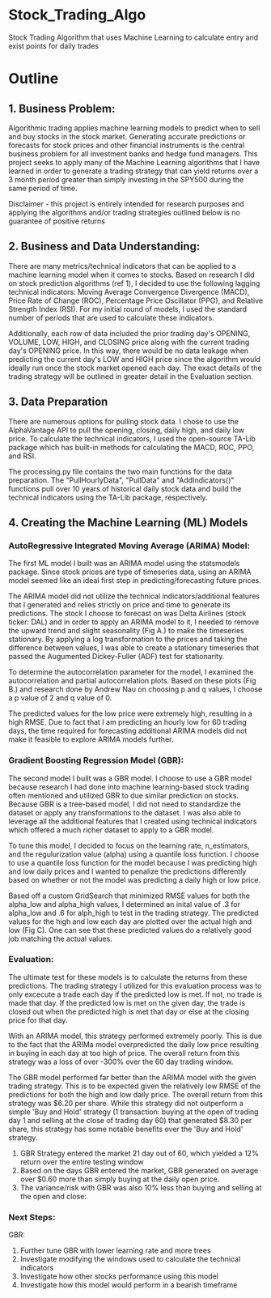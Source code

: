 # Stock_Trading_Algo
Stock Trading Algorithm that uses Machine Learning to calculate entry and exist points for daily trades


# Outline
## 1. Business Problem:

Algorithmic trading applies machine learning models to predict when to sell and buy stocks in the stock market. Generating accurate predictions or forecasts for stock prices and other financial instruments is the central business problem for all investment banks and hedge fund managers. This project seeks to apply many of the Machine Learning algorithms that I have learned in order to generate a trading strategy that can yield returns over a 3 month period greater than simply investing in the SPY500 during the same period of time. 

Disclaimer - this project is entirely intended for research purposes and applying the algorithms and/or trading strategies outlined below is no guarantee of positive returns

## 2. Business and Data Understanding:

There are many metrics/technical indicators that can be applied to a machine learning model when it comes to stocks. Based on research I did on stock prediction algorithms (ref 1), I decided to use the following lagging technical indicators: Moving Average Convergence Divergence (MACD), Price Rate of Change (ROC), Percentage Price Oscillator (PPO), and Relative Strength Index (RSI). For my initial round of models, I used the standard number of periods that are used to calculate these indicators.

Additionally, each row of data included the prior trading day's OPENING, VOLUME, LOW, HIGH, and CLOSING price along with the current trading day's OPENING price. In this way, there would be no data leakage when predicting the current day's LOW and HIGH price since the algorithm would ideally run once the stock market opened each day. The exact details of the trading strategy will be outlined in greater detail in the Evaluation section.

## 3. Data Preparation

There are numerous options for pulling stock data. I chose to use the AlphaVantage API to pull the opening, closing, daily high, and daily low price. To calculate the technical indicators, I used the open-source TA-Lib package which has built-in methods for calculating the MACD, ROC, PPO, and RSI.

The processing.py file contains the two main functions for the data preparation. The "PullHourlyData", "PullData" and "AddIndicators()" functions pull over 10 years of historical daily stock data and build the technical indicators using the TA-Lib package, respectively.

## 4. Creating the Machine Learning (ML) Models

### AutoRegressive Integrated Moving Average (ARIMA) Model:

The first ML model I built was an ARIMA model using the statsmodels package. Since stock prices are type of timeseries data, using an ARIMA model seemed like an ideal first step in predicting/forecasting future prices.

The ARIMA model did not utilize the technical indicators/additional features that I generated and relies strictly on price and time to generate its predictions. The stock I choose to forecast on was Delta Airlines (stock ticker: DAL) and in order to apply an ARIMA model to it, I needed to remove the upward trend and slight seasonality (Fig A.) to make the timeseries stationary. By applying a log transformation to the prices and taking the difference between values, I was able to create a stationary timeseries that passed the Augumented Dickey-Fuller (ADF) test for stationarity.

To determine the autocorrelation parameter for the model, I examined the autocorrelation and partial autocorrelation plots. Based on these plots (Fig B.) and research done by Andrew Nau on choosing p and q values, I choose a p value of 2 and q value of 0. 

The predicted values for the low price were extremely high, resulting in a high RMSE. Due to fact that I am predicting an hourly low for 60 trading days, the time required for forecasting additional ARIMA models did not make it feasible to explore ARIMA models further.


### Gradient Boosting Regression Model (GBR):

The second model I built was a GBR model. I choose to use a GBR model because research I had done into machine learning-based stock trading often mentioned and utilized GBR to due similar prediction on stocks. Because GBR is a tree-based model, I did not need to standardize the dataset or apply any transformations to the dataset. I was also able to leverage all the additional features that I created using technical indicators which offered a much richer dataset to apply to a GBR model.

To tune this model, I decided to focus on the learning rate, n_estimators, and the regulurization value (alpha) using a quantile loss function. I choose to use a quantile loss function for the model because I was predicting high and low daily prices and I wanted to penalize the predictions differently based on whether or not the model was predicting a daily high or low price. 

Based off a custom GridSearch that minimized RMSE values for both the alpha_low and alpha_high values, I determined an inital value of .3 for alpha_low and .6 for alph_high to test in the trading strategy. The predicted values for the high and low each day are plotted over the actual high and low (Fig C). One can see that these predicted values do a relatively good job matching the actual values.


### Evaluation:

The ultimate test for these models is to calculate the returns from these predictions. The trading strategy I utilized for this evaluation process was to only excecute a trade each day if the predicted low is met. If not, no trade is made that day. If the predicted low is met on the given day, the trade is closed out when the predicted high is met that day or else at the closing price for that day.

With an ARIMA model, this strategy performed extremely poorly. This is due to the fact that the ARIMa model overpredicted the daily low price resulting in buying in each day at too high of price. The overall return from this strategy was a loss of over -300% over the 60 day trading window.

The GBR model performed far better than the ARIMA model with the given trading strategy. This is to be expected given the relatively low RMSE of the predictions for both the high and low daily price. The overall return from this strategy was $6.20 per share. While this strategy did not outperform a simple 'Buy and Hold' strategy (1 transaction: buying at the open of trading day 1 and selling at the close of trading day 60) that generated $8.30 per share, this strategy has some notable benefits over the 'Buy and Hold' strategy.

1. GBR Strategy entered the market 21 day out of 60, which yielded a 12% return over the entire testing window
2. Based on the days GBR entered the market, GBR generated on average over $0.60 more than simply buying at the daily open price.
3. The variance/risk with GBR was also 10% less than buying and selling at the open and close:

### Next Steps:

GBR:

1. Further tune GBR with lower learning rate and more trees
2. Investigate modifying the windows used to calculate the technical indicators
3. Investigate how other stocks performance using this model
4. Investigate how this model would perform in a bearish timeframe 





